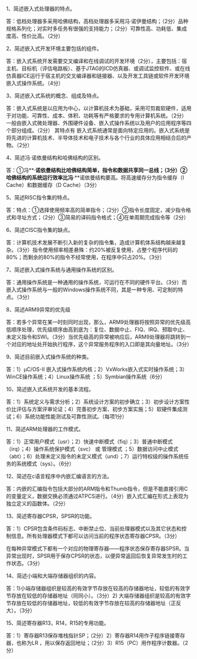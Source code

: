 1、简述嵌入式处理器的特点。

答：低档处理器多采用哈佛结构，高档处理器多采用冯·诺伊曼结构；（2分）品种规格系列化；对实时多任务有很强的支持能力；（2分）可靠性高、功耗低、集成度高、性价比高。（2分）

2、简述嵌入式开发环境主要包括的组件。

答：嵌入式系统开发需要交叉编译和在线调试的开发环境（2分），主要包括：宿主机、目标机（评估电路板）、基于JTAG的ICD仿真器、或调试监控软件、或在线仿真器ICE运行于宿主机的交叉编译器和链接器、以及开发工具链或软件开发环境嵌入式操作系统。（4分）

3、简述嵌入式系统的概念、组成及特点。

答：嵌入式系统是以应用为中心，以计算机技术为基础，采用可剪裁软硬件，适用于对功能、可靠性、成本、体积、功耗等有严格要求的专用计算机系统。（2分）一般由嵌入式微处理器、外围硬件设备、嵌入式操作系统以及用户的应用程序等四个部分组成。（2分） 其特点有 嵌入式系统通常是面向特定应用的。嵌入式系统是将先进的计算机技术、半导体技术和电子技术与各个行业的具体应用相结合后的产物。（2分）

4、简述冯·诺依曼结构和哈佛结构的区别。

答：①冯**·**诺依曼结构比哈佛结构简单，指令和数据共享同一总线；（3分）②哈佛结构的系统运行效率比冯**·**诺依曼结构要高。将高速缓存分为指令缓存（I Cache）和数据缓存（D Cache）（3分）

5、简述RISC指令集的特点。

答：特点：①选择使用频率高的简单指令；（2分）②指令长度固定，减少指令格式和寻址方式；（2分）③简易的译码指令格式；④在单周期完成指令等（2分）

6、简述CISC指令集的缺点。

答：计算机技术发展不断引入新的复杂的指令集，造成计算机体系结构越来越复杂。（3分）指令使用频率相差悬殊：约20%被反复使用，占整个程序代码的80%；而剩余的80%的指令不经常使用，在程序中只占20%。（3分）

7、简述嵌入式操作系统与通用操作系统的区别。

答：通用操作系统是一种通用的操作系统，可运行在不同的硬件平台。（3分）而嵌入式操作系统与一般的Windows操作系统不同，其是一种专用、可定制的特点。（3分）

8、简述ARM9异常的优先级

答：若多个异常在某一时刻同时出现，那么，ARM9处理器将按照异常的优先级高低顺序处理，优先级顺序由高到底为：复位、数据中止、FIQ、IRQ、预取中止、未定义指令和SWI。（3分）当优先级高的异常被响应后，ARM9处理器将跳转到一个对应的地址处开始执行程序，这个异常服务程序的入口即是其向量地址。（3分）

9、简述目前嵌入式操作系统的种类。

答：1）µC/OS-II 嵌入式操作系统内核；2）VxWorks嵌入式实时操作系统；3）WinCE操作系统；4）Linux操作系统 ；5）Symbian操作系统（6分）

10、简述嵌入式系统开发的基本流程。

答：1）系统定义与需求分析；2）系统设计方案的初步确立；3）初步设计方案性价比评估与方案评审论证；4）完善初步方案、初步方案实施；5）软硬件集成测试；6）系统功能性能测试及可靠性测试。（每项1分）

11、简述ARM处理器的工作模式。

答：1）正常用户模式（usr）；2）快速中断模式（fiq）；3）普通中断模式（irq）；4）操作系统保护模式（svc） 或 管理模式 ；5）数据访问中止模式（abt）；6）处理未定义指令的未定义模式（und）；7）运行特权级的操作系统任务的系统模式（sys）。（6分）

12、简述在c语言程序中内嵌汇编语言的方法。

答：内嵌的汇编指令包括大部分的ARM指令和Thumb指令，但是不能直接引用C的变量定义，数据交换必须通过ATPCS进行。（4分）嵌入式汇编在形式上表现为独立定义的函数体。（2分）

13、简述寄存器CPSR，SPSR的功能。

答：1）CPSR包含条件码标志、中断禁止位、当前处理器模式以及其它状态和控制信息。所有处理器模式下都可以访问当前的程序状态寄存器CPSR。（3分）

在每种异常模式下都有一个对应的物理寄存器——程序状态保存寄存器SPSR。当异常出现时，SPSR用于保存CPSR的状态，以便异常返回后恢复异常发生时的工作状态。（3分）

14、简述小端和大端存储器组织的内容。

答：1)小端存储器组织是较高的有效字节存放在较高的存储器地址，较低的有效字节存放在较低的存储器地址（同同小）。（3分）2) 大端存储器组织是较高的有效字节存放在较低的存储器地址，较低的有效字节存放在较高的存储器地址（正反大）。（3分）

15、简述寄存器R13，R14，R15的专用功能。

答：1）寄存器R13保存堆栈指针SP；（2分）2）寄存器R14用作子程序链接寄存器，也称为LR ，用以保存返回地址；（2分）3）R15（PC）用作程序计数器。（2分）